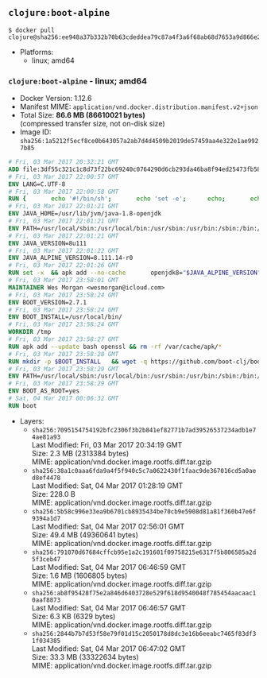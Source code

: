 ## `clojure:boot-alpine`

```console
$ docker pull clojure@sha256:ee948a37b332b70b63cdeddea79c87a4f3a6f68ab68d7653a9d866e200a727a7
```

-	Platforms:
	-	linux; amd64

### `clojure:boot-alpine` - linux; amd64

-	Docker Version: 1.12.6
-	Manifest MIME: `application/vnd.docker.distribution.manifest.v2+json`
-	Total Size: **86.6 MB (86610021 bytes)**  
	(compressed transfer size, not on-disk size)
-	Image ID: `sha256:1a5212f5ecf8ce0b643057a2ab7d4d4509b2019de57459aa4e322e1ae9927b85`

```dockerfile
# Fri, 03 Mar 2017 20:32:21 GMT
ADD file:3df55c321c1c8d73f22bc69240c0764290d6cb293da46ba8f94ed25473fb5853 in / 
# Fri, 03 Mar 2017 22:00:57 GMT
ENV LANG=C.UTF-8
# Fri, 03 Mar 2017 22:00:58 GMT
RUN { 		echo '#!/bin/sh'; 		echo 'set -e'; 		echo; 		echo 'dirname "$(dirname "$(readlink -f "$(which javac || which java)")")"'; 	} > /usr/local/bin/docker-java-home 	&& chmod +x /usr/local/bin/docker-java-home
# Fri, 03 Mar 2017 22:01:21 GMT
ENV JAVA_HOME=/usr/lib/jvm/java-1.8-openjdk
# Fri, 03 Mar 2017 22:01:21 GMT
ENV PATH=/usr/local/sbin:/usr/local/bin:/usr/sbin:/usr/bin:/sbin:/bin:/usr/lib/jvm/java-1.8-openjdk/jre/bin:/usr/lib/jvm/java-1.8-openjdk/bin
# Fri, 03 Mar 2017 22:01:21 GMT
ENV JAVA_VERSION=8u111
# Fri, 03 Mar 2017 22:01:22 GMT
ENV JAVA_ALPINE_VERSION=8.111.14-r0
# Fri, 03 Mar 2017 22:01:26 GMT
RUN set -x 	&& apk add --no-cache 		openjdk8="$JAVA_ALPINE_VERSION" 	&& [ "$JAVA_HOME" = "$(docker-java-home)" ]
# Fri, 03 Mar 2017 23:58:01 GMT
MAINTAINER Wes Morgan <wesmorgan@icloud.com>
# Fri, 03 Mar 2017 23:58:24 GMT
ENV BOOT_VERSION=2.7.1
# Fri, 03 Mar 2017 23:58:24 GMT
ENV BOOT_INSTALL=/usr/local/bin/
# Fri, 03 Mar 2017 23:58:24 GMT
WORKDIR /tmp
# Fri, 03 Mar 2017 23:58:27 GMT
RUN apk add --update bash openssl && rm -rf /var/cache/apk/*
# Fri, 03 Mar 2017 23:58:28 GMT
RUN mkdir -p $BOOT_INSTALL   && wget -q https://github.com/boot-clj/boot-bin/releases/download/2.5.2/boot.sh   && echo "Comparing installer checksum..."   && echo "d9cbefc6cbf043361a58b416e6d62fc80e5ead32 *boot.sh" | sha1sum -c -   && mv boot.sh $BOOT_INSTALL/boot   && chmod 0755 $BOOT_INSTALL/boot
# Fri, 03 Mar 2017 23:58:29 GMT
ENV PATH=/usr/local/sbin:/usr/local/bin:/usr/sbin:/usr/bin:/sbin:/bin:/usr/lib/jvm/java-1.8-openjdk/jre/bin:/usr/lib/jvm/java-1.8-openjdk/bin:/usr/local/bin/
# Fri, 03 Mar 2017 23:58:29 GMT
ENV BOOT_AS_ROOT=yes
# Sat, 04 Mar 2017 00:06:32 GMT
RUN boot
```

-	Layers:
	-	`sha256:7095154754192bfc2306f3b2b841ef82771b7ad39526537234adb1e74ae81a93`  
		Last Modified: Fri, 03 Mar 2017 20:34:19 GMT  
		Size: 2.3 MB (2313384 bytes)  
		MIME: application/vnd.docker.image.rootfs.diff.tar.gzip
	-	`sha256:38a1c0aaa6fda9a4f5f940c5c7a0622430f1faac9de367016cd5a0aed8ef4478`  
		Last Modified: Sat, 04 Mar 2017 01:28:19 GMT  
		Size: 228.0 B  
		MIME: application/vnd.docker.image.rootfs.diff.tar.gzip
	-	`sha256:5b58c996e33ea9b6701cb8935434be70cb9e5908d81a81f360b47e6f9394a1d7`  
		Last Modified: Sat, 04 Mar 2017 02:56:01 GMT  
		Size: 49.4 MB (49360641 bytes)  
		MIME: application/vnd.docker.image.rootfs.diff.tar.gzip
	-	`sha256:791070d67684cffcb95e1a2c191601f09758215e6317f5b806585a2d5f3ceb47`  
		Last Modified: Sat, 04 Mar 2017 06:46:59 GMT  
		Size: 1.6 MB (1606805 bytes)  
		MIME: application/vnd.docker.image.rootfs.diff.tar.gzip
	-	`sha256:ab8f95428f75e2a846d6403728e529f618d9540048f785454aacaac10aaf8873`  
		Last Modified: Sat, 04 Mar 2017 06:46:57 GMT  
		Size: 6.3 KB (6329 bytes)  
		MIME: application/vnd.docker.image.rootfs.diff.tar.gzip
	-	`sha256:2844b7b7d53f58e79f01d15c2050178d8dc3e16b6eeabc7465f83df31f034385`  
		Last Modified: Sat, 04 Mar 2017 06:47:02 GMT  
		Size: 33.3 MB (33322634 bytes)  
		MIME: application/vnd.docker.image.rootfs.diff.tar.gzip
